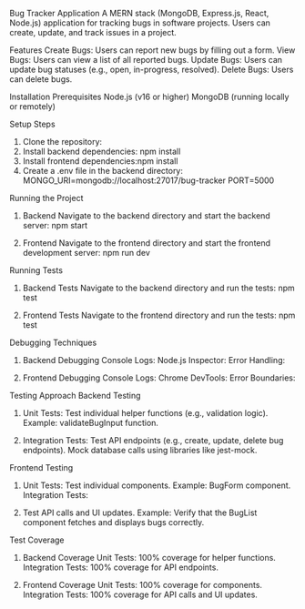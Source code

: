 Bug Tracker Application
A MERN stack (MongoDB, Express.js, React, Node.js) application for tracking bugs in software projects. Users can create, update, and track issues in a project.

Features
Create Bugs: Users can report new bugs by filling out a form.
View Bugs: Users can view a list of all reported bugs.
Update Bugs: Users can update bug statuses (e.g., open, in-progress, resolved).
Delete Bugs: Users can delete bugs.

Installation
Prerequisites
Node.js (v16 or higher)
MongoDB (running locally or remotely)

Setup Steps
1. Clone the repository:
2. Install backend dependencies: npm install
3. Install frontend dependencies:npm install
4. Create a .env file in the backend directory:
    MONGO_URI=mongodb://localhost:27017/bug-tracker
    PORT=5000

Running the Project
1. Backend
Navigate to the backend directory and start the backend server: npm start

2. Frontend
Navigate to the frontend directory and start the frontend development server: npm run dev


Running Tests
1. Backend Tests
Navigate to the backend directory and run the tests: npm test

2. Frontend Tests
Navigate to the frontend directory and run the tests: npm test


Debugging Techniques
1. Backend Debugging
Console Logs:
Node.js Inspector:
Error Handling:


2. Frontend Debugging
Console Logs:
Chrome DevTools:
Error Boundaries:


Testing Approach
Backend Testing
1. Unit Tests:
Test individual helper functions (e.g., validation logic).
Example: validateBugInput function.

2. Integration Tests:
Test API endpoints (e.g., create, update, delete bug endpoints).
Mock database calls using libraries like jest-mock.

Frontend Testing
1. Unit Tests:
Test individual components.
Example: BugForm component.
Integration Tests:

2. Test API calls and UI updates.
Example: Verify that the BugList component fetches and displays bugs correctly.


Test Coverage
1. Backend Coverage
Unit Tests: 100% coverage for helper functions.
Integration Tests: 100% coverage for API endpoints.

2. Frontend Coverage
Unit Tests: 100% coverage for components.
Integration Tests: 100% coverage for API calls and UI updates.